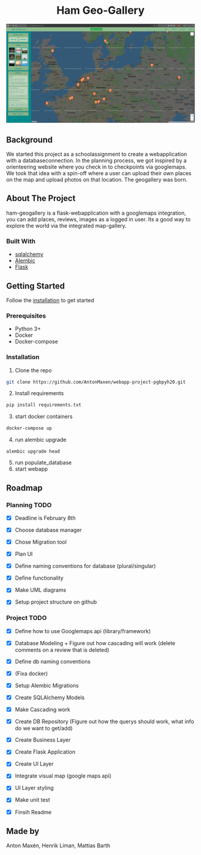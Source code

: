 <center><h1>Ham Geo-Gallery</h1></center>
<img src= "https://github.com/AntonMaxen/ham-geogallery/blob/AntonMaxen-patch-2/_documents/ham.png">

## Background ##
We started this project as a schoolassignment to create a webapplication with a databaseconnection. In the planning process, we got inspired by a orienteering website where you check in to checkpoints via googlemaps. We took that idea with a spin-off where a user can upload their own places on the map and upload photos on that location. The geogallery was born.


<!-- ABOUT THE PROJECT -->
## About The Project ##
ham-geogallery is a flask-webapplication with a googlemaps integration, you can add places, reviews, images as a logged in user. Its a good way to explore the world via the integrated map-gallery.


### Built With ##
* [sqlalchemy](https://www.sqlalchemy.org/)
* [Alembic](https://alembic.sqlalchemy.org/en/latest/)
* [Flask](https://flask.palletsprojects.com/en/1.1.x/)


<!-- GETTING STARTED -->
## Getting Started

Follow the [installation](#installation) to get started

### Prerequisites

* Python 3+
* Docker
* Docker-compose

### Installation

1. Clone the repo
```sh
git clone https://github.com/AntonMaxen/webapp-project-pgbpyh20.git
```
2. Install requirements
```sh
pip install requirements.txt 
```
3. start docker containers
```sh
docker-compose up
```
4. run alembic upgrade
```
alembic upgrade head
```
5. run populate_database
6. start webapp

## Roadmap

### Planning TODO
 - [x] Deadline is February 8th
 - [x] Choose database manager
 - [x] Chose Migration tool
 - [x] Plan UI
 - [x] Define naming conventions for database (plural/singular)
 - [x] Define functionality
 - [x] Make UML diagrams
 - [x] Setup project structure on github
 
 
 ### Project TODO
 - [x] Define how to use Googlemaps api (library/framework)
 - [x] Database Modeling + Figure out how cascading will work (delete comments on a review that is deleted)
 - [x] Define db naming conventions
 - [x] (Fixa docker)
 - [x] Setup Alembic Migrations
 - [x] Create SQLAlchemy Models
 - [x] Make Cascading work
 - [x] Create DB Repository (Figure out how the querys should work, what info do we want to get/add)
 - [x] Create Business Layer
 - [x] Create Flask Application
 - [x] Create UI Layer
 - [x] Integrate visual map (google maps api)
 - [x] UI Layer styling
 - [x] Make unit test
 - [x] Finsih Readme


## Made by
Anton Maxén, Henrik Liman, Mattias Barth
